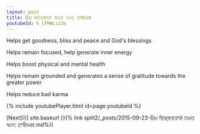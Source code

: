 ```yaml
---
layout: post
title: ਓਮ ਸਟੋਟਰਾਯਾ ਨਮਹ ੧੦੮ ਟਾਇਮਸ
youtubeId: h_CFMWLiz3o
---
```

 
 
Helps get goodness, bliss and peace and God's blessings
 
Helps remain focused, help generate inner energy 
 
Helps boost physical and mental health 
 
Helps remain grounded and generates a sense of gratitude towards the greater power 
 
Helps reduce bad karma
 
 
 
 


{% include youtubePlayer.html id=page.youtubeId %}
 
[Next]({{ site.baseurl }}{% link  split2/_posts/2015-09-23-ਓਮ ਵਿਸ਼੍ਵਰਤਾਸੇ ਨਮਹ ੧੦੮ ਟਾਇਮਸ.md%})
 
